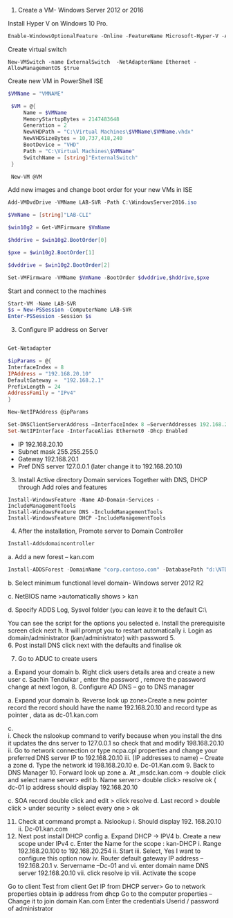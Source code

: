 



1.	Create a VM- Windows Server 2012 or 2016 

Install Hyper V on Windows 10 Pro. 
```powershell
Enable-WindowsOptionalFeature -Online -FeatureName Microsoft-Hyper-V -All
```
Create virtual switch
```powershel
New-VMSwitch -name ExternalSwitch  -NetAdapterName Ethernet -AllowManagementOS $true
```

Create new VM in PowerShell ISE

```powershell 
$VMName = "VMNAME"

 $VM = @{
     Name = $VMName
     MemoryStartupBytes = 2147483648
     Generation = 2
     NewVHDPath = "C:\Virtual Machines\$VMName\$VMName.vhdx"
     NewVHDSizeBytes = 10,737,418,240
     BootDevice = "VHD"
     Path = "C:\Virtual Machines\$VMName"
     SwitchName = [string]"ExternalSwitch"
 }

 New-VM @VM
```
Add new images and change boot order for your new VMs in ISE

```powershell
Add-VMDvdDrive -VMName LAB-SVR -Path C:\WindowsServer2016.iso

$VmName = [string]"LAB-CLI"

$win10g2 = Get-VMFirmware $VmName

$hddrive = $win10g2.BootOrder[0]

$pxe = $win10g2.BootOrder[1]

$dvddrive = $win10g2.BootOrder[2]

Set-VMFirmware -VMName $VmName -BootOrder $dvddrive,$hddrive,$pxe
```

Start and connect to the machines 
```powershell
Start-VM -Name LAB-SVR
$s = New-PSSession -ComputerName LAB-SVR
Enter-PSSession -Session $s
```


3.	Configure IP address on Server	

```powershell

Get-Netadapter

$ipParams = @{
InterfaceIndex = 8
IPAddress = "192.168.20.10"
DefaultGateway =  "192.168.2.1"
PrefixLength = 24
AddressFamily = "IPv4"
}

New-NetIPAddress @ipParams

Set-DNSClientServerAddress –InterfaceIndex 8 –ServerAddresses 192.168.2.11,10.1.2.11
Set-NetIPInterface -InterfaceAlias Ethernet0 -Dhcp Enabled
```
- IP 192.168.20.10 
- Subnet mask 255.255.255.0 
- Gateway 192.168.20.1
- Pref DNS server 127.0.0.1 (later change it to 192.168.20.10)
 
3.	Install Active directory Domain services
Together with DNS, DHCP through Add roles and features 
 
 ```powershel
 Install-WindowsFeature -Name AD-Domain-Services -IncludeManagementTools
 Install-WindowsFeature DNS -IncludeManagementTools
 Install-WindowsFeature DHCP -IncludeManagementTools
 ```

4.	After the installation, Promote server to  Domain Controller 
```powershell
Install-Addsdomaincontroller 
```
a.	Add a new forest – kan.com

```powershell
Install-ADDSForest -DomainName "corp.contoso.com" -DatabasePath "d:\NTDS" -SysvolPath "d:\SYSVOL" -LogPath "e:\Logs" -DomainNetbiosName "name" 
```

b.	Select minimum functional level domain- Windows server 2012 R2
 
c.	NetBIOS name >automatically shows > kan

d.	Specify ADDS Log, Sysvol folder (you can leave it to the default C:\
 
 
You can see the script for the options you selected
e.	Install the prerequisite screen click next
h.	It will prompt you to restart automatically
i.	Login as domain/administrator (kan/administrator) with password
5.	 
6.	Post install DNS click next with the defaults and finalise ok

7.	Go to ADUC to create users 
 
a.	Expand your domain
b.	Right click users details area and create a new user
c.	Sachin Tendulkar , enter the password , remove the password change at next logon, 
8.	Configure AD DNS – go to DNS manager 

a.	Expand your domain
b.	Reverse look up zone>Create a  new pointer record the record should have the name 192.168.20.10  and record type as  pointer , data as dc-01.kan.com

c.	 
i.	Check the nslookup command to verify because when you install the dns it updates the dns server to 127.0.0.1 so check that and modify 198.168.20.10 
ii.	Go to network connection or type ncpa.cpl properties and change your preferred DNS server IP to 192.168.20.10 
iii.	(IP addresses to name)  – Create a zone 
d.	Type the network id  198.168.20.10
e.	Dc-01.Kan.com
9.	Back to DNS Manager
10.	Forward look up zone 
a.	At _msdc.kan.com -> double click and select name server>  edit
b.	Name server> double click> resolve  ok ( dc-01 ip address should display 192.168.20.10

c.	SOA record double click and edit > click resolve
d.	Last record > double click > under security > select every one > ok

11.	Check at command prompt
a.	Nslookup
i.	Should display 192. 168.20.10
ii.	Dc-01.kan.com
12.	Next post install DHCP config
a.	Expand DHCP -> IPV4
b.	Create a new scope under IPv4 
c.	Enter the Name for the scope : kan-DHCP
i.	Range 192.168.20.100 to 192.168.20.254
ii.	Start 
iii.	Select, Yes I want to configure this option now 
iv.	Router default gateway IP address – 192.168.20.1
v.	Servername –Dc-01 and 
vi.	enter domain name DNS server  192.168.20.10
vii.	click resolve ip 
viii.	Activate the scope

Go to client 
		Test from client
		Get IP from DHCP server>
  Go to network properties obtain ip address from dhcp 
		Go to the computer properties –Change it to join domain
						Kan.com 
						Enter the credentials 
							Userid / password of administrator
